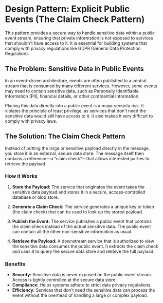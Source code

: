 # Design Pattern: Explicit Public Events (The Claim Check Pattern)

This pattern provides a secure way to handle sensitive data within a public event stream, ensuring that private information is not exposed to services that shouldn't have access to it. It is essential for building systems that comply with privacy regulations like GDPR (General Data Protection Regulation).

## The Problem: Sensitive Data in Public Events

In an event-driven architecture, events are often published to a central stream that is consumed by many different services. However, some events may need to contain sensitive data, such as Personally Identifiable Information (PII), financial details, or other confidential information.

Placing this data directly into a public event is a major security risk. It violates the principle of least privilege, as services that don't need the sensitive data would still have access to it. It also makes it very difficult to comply with privacy laws.

## The Solution: The Claim Check Pattern

Instead of putting the large or sensitive payload directly in the message, you store it in an external, secure data store. The message itself then contains a reference—a "claim check"—that allows interested parties to retrieve the payload.

### How it Works

1.  **Store the Payload:** The service that originates the event takes the sensitive data payload and stores it in a secure, access-controlled database or blob store.

2.  **Generate a Claim Check:** The service generates a unique key or token (the claim check) that can be used to look up the stored payload.

3.  **Publish the Event:** The service publishes a public event that contains the claim check instead of the actual sensitive data. The public event can contain all the other non-sensitive information as usual.

4.  **Retrieve the Payload:** A downstream service that is authorized to view the sensitive data consumes the public event. It extracts the claim check and uses it to query the secure data store and retrieve the full payload.

### Benefits

-   **Security:** Sensitive data is never exposed on the public event stream. Access is tightly controlled at the secure data store.
-   **Compliance:** Helps systems adhere to strict data privacy regulations.
-   **Efficiency:** Services that don't need the sensitive data can process the event without the overhead of handling a large or complex payload.
